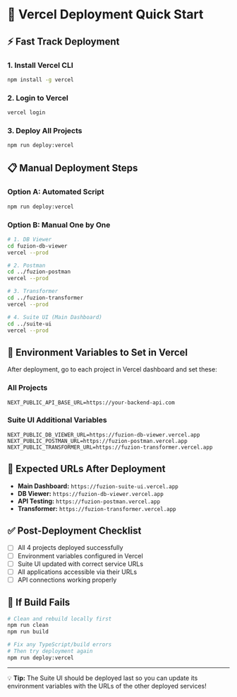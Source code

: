 # 🚀 Vercel Deployment Quick Start

## ⚡ Fast Track Deployment

### 1. Install Vercel CLI
```bash
npm install -g vercel
```

### 2. Login to Vercel
```bash
vercel login
```

### 3. Deploy All Projects
```bash
npm run deploy:vercel
```

## 📋 Manual Deployment Steps

### Option A: Automated Script
```bash
npm run deploy:vercel
```

### Option B: Manual One by One
```bash
# 1. DB Viewer
cd fuzion-db-viewer
vercel --prod

# 2. Postman
cd ../fuzion-postman  
vercel --prod

# 3. Transformer
cd ../fuzion-transformer
vercel --prod

# 4. Suite UI (Main Dashboard)
cd ../suite-ui
vercel --prod
```

## 🔧 Environment Variables to Set in Vercel

After deployment, go to each project in Vercel dashboard and set these:

### All Projects
```
NEXT_PUBLIC_API_BASE_URL=https://your-backend-api.com
```

### Suite UI Additional Variables
```
NEXT_PUBLIC_DB_VIEWER_URL=https://fuzion-db-viewer.vercel.app
NEXT_PUBLIC_POSTMAN_URL=https://fuzion-postman.vercel.app
NEXT_PUBLIC_TRANSFORMER_URL=https://fuzion-transformer.vercel.app
```

## 🎯 Expected URLs After Deployment

- **Main Dashboard:** `https://fuzion-suite-ui.vercel.app`
- **DB Viewer:** `https://fuzion-db-viewer.vercel.app`
- **API Testing:** `https://fuzion-postman.vercel.app`
- **Transformer:** `https://fuzion-transformer.vercel.app`

## ✅ Post-Deployment Checklist

- [ ] All 4 projects deployed successfully
- [ ] Environment variables configured in Vercel
- [ ] Suite UI updated with correct service URLs
- [ ] All applications accessible via their URLs
- [ ] API connections working properly

## 🚨 If Build Fails

```bash
# Clean and rebuild locally first
npm run clean
npm run build

# Fix any TypeScript/build errors
# Then try deployment again
npm run deploy:vercel
```

---

💡 **Tip:** The Suite UI should be deployed last so you can update its environment variables with the URLs of the other deployed services!